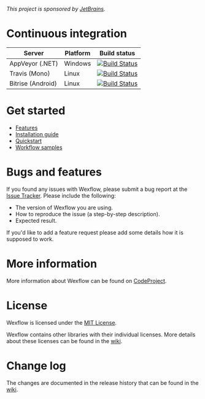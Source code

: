 
<!--[![Release](http://img.shields.io/badge/release-v1.0.8-brightgreen.svg)](https://github.com/aelassas/Wexflow/releases/tag/v1.0.8)
[![Twitter](https://img.shields.io/badge/twitter-@wexflow86-55acee.svg)](https://twitter.com/wexflow86)
[![License](http://img.shields.io/badge/license-MIT-blue.svg)](https://github.com/aelassas/Wexflow/blob/master/LICENSE.txt)
[![Gitter](https://badges.gitter.im/Join Chat.svg)](https://gitter.im/Wexflow/Lobby)-->


<i>This project is sponsored by [JetBrains](https://www.jetbrains.com/).</i>
<!--[![JetBrains](https://aelassas.github.io/wexflow/images/Jetbrains_logo.png)](https://www.jetbrains.com/)
-->

# Continuous integration

|  Server | Platform | Build status |
----------|--------|----------|
| AppVeyor (.NET) | Windows |[![Build Status](https://ci.appveyor.com/api/projects/status/github/aelassas/Wexflow?svg=true)](https://ci.appveyor.com/project/aelassas/wexflow)|
| Travis (Mono) | Linux |[![Build Status](https://travis-ci.org/aelassas/Wexflow.svg?branch=master)](https://travis-ci.org/aelassas/Wexflow)|
| Bitrise (Android)| Linux|[![Build Status](https://www.bitrise.io/app/55915da1dc7572b3.svg?token=xIjHVgLQu_DktBPbJEPTOA)](https://www.bitrise.io/app/55915da1dc7572b3)|

# Get started

- [Features](https://github.com/aelassas/Wexflow/wiki)
- [Installation guide](https://github.com/aelassas/Wexflow/wiki/Installation)
- [Quickstart](https://github.com/aelassas/Wexflow/wiki/Usage)
- [Workflow samples](https://github.com/aelassas/Wexflow/wiki/Samples)

# Bugs and features
  
 If you found any issues with Wexflow, please submit a bug report at the [Issue Tracker](https://github.com/aelassas/Wexflow/issues). Please include the following:
 
  - The version of Wexflow you are using.
  - How to reproduce the issue (a step-by-step description).
  - Expected result.
 
If you'd like to add a feature request please add some details how it is supposed to work.

# More information

More information about Wexflow can be found on [CodeProject](https://www.codeproject.com/Articles/1164009/Wexflow-Open-source-workflow-engine-in-Csharp).

# License
Wexflow is licensed under the [MIT License](https://github.com/aelassas/Wexflow/blob/master/LICENSE.txt). 

Wexflow contains other libraries with their individual licenses. More details about these licenses can be found in the [wiki](https://github.com/aelassas/Wexflow/wiki/License).

# Change log

The changes are documented in the release history that can be found in the [wiki](https://github.com/aelassas/Wexflow/wiki/History).
